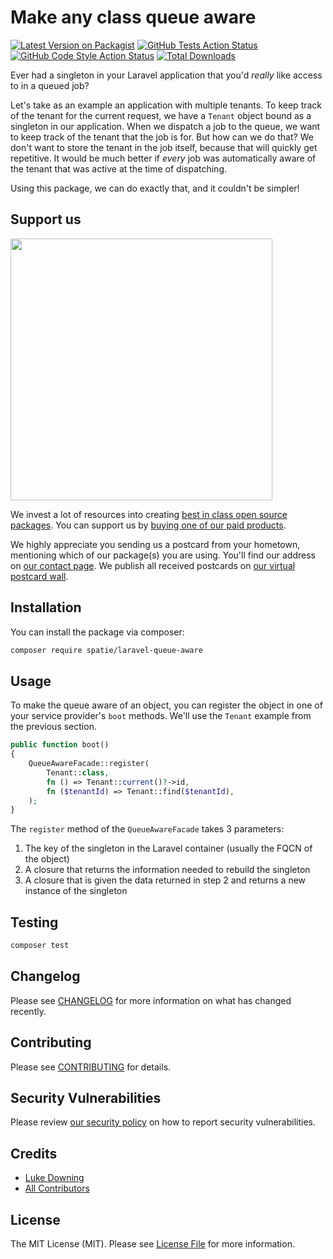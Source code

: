 # Make any class queue aware

[![Latest Version on Packagist](https://img.shields.io/packagist/v/spatie/laravel-queue-aware.svg?style=flat-square)](https://packagist.org/packages/spatie/laravel-queue-aware)
[![GitHub Tests Action Status](https://img.shields.io/github/workflow/status/spatie/laravel-queue-aware/run-tests?label=tests)](https://github.com/spatie/laravel-queue-aware/actions?query=workflow%3Arun-tests+branch%3Amain)
[![GitHub Code Style Action Status](https://img.shields.io/github/workflow/status/spatie/laravel-queue-aware/Check%20&%20fix%20styling?label=code%20style)](https://github.com/spatie/laravel-queue-aware/actions?query=workflow%3A"Check+%26+fix+styling"+branch%3Amain)
[![Total Downloads](https://img.shields.io/packagist/dt/spatie/laravel-queue-aware.svg?style=flat-square)](https://packagist.org/packages/spatie/laravel-queue-aware)

Ever had a singleton in your Laravel application that you'd *really* like access to in a queued job? 

Let's take as an example an application with multiple tenants. To keep track of the tenant for the current request,
we have a `Tenant` object bound as a singleton in our application. When we dispatch a job to the queue, we want to keep track of the 
tenant that the job is for. But how can we do that? We don't want to store the tenant in the job itself, because that will quickly get
repetitive. It would be much better if *every* job was automatically aware of the tenant that was active at the time of dispatching.

Using this package, we can do exactly that, and it couldn't be simpler!

## Support us

[<img src="https://github-ads.s3.eu-central-1.amazonaws.com/laravel-queue-aware.jpg?t=1" width="419px" />](https://spatie.be/github-ad-click/laravel-queue-aware)

We invest a lot of resources into creating [best in class open source packages](https://spatie.be/open-source). You can support us by [buying one of our paid products](https://spatie.be/open-source/support-us).

We highly appreciate you sending us a postcard from your hometown, mentioning which of our package(s) you are using. You'll find our address on [our contact page](https://spatie.be/about-us). We publish all received postcards on [our virtual postcard wall](https://spatie.be/open-source/postcards).

## Installation

You can install the package via composer:

```bash
composer require spatie/laravel-queue-aware
```

## Usage

To make the queue aware of an object, you can register the object in one of your service provider's `boot` methods. We'll use the
`Tenant` example from the previous section.

```php
public function boot()
{
    QueueAwareFacade::register(
        Tenant::class,
        fn () => Tenant::current()?->id,
        fn ($tenantId) => Tenant::find($tenantId),
    );
}
```

The `register` method of the `QueueAwareFacade` takes 3 parameters:
1) The key of the singleton in the Laravel container (usually the FQCN of the object)
2) A closure that returns the information needed to rebuild the singleton
3) A closure that is given the data returned in step 2 and returns a new instance of the singleton

## Testing

```bash
composer test
```

## Changelog

Please see [CHANGELOG](CHANGELOG.md) for more information on what has changed recently.

## Contributing

Please see [CONTRIBUTING](.github/CONTRIBUTING.md) for details.

## Security Vulnerabilities

Please review [our security policy](../../security/policy) on how to report security vulnerabilities.

## Credits

- [Luke Downing](https://github.com/lukeraymonddowning)
- [All Contributors](../../contributors)

## License

The MIT License (MIT). Please see [License File](LICENSE.md) for more information.
